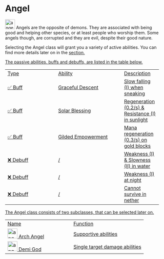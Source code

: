 # Angel

<img src="angel_icon.png" alt="angel_icon" width="32" style="inline" title="Angel Icon"/> Angels are the opposite of demons. They are associated with being good and helping other species, or at least people who worship them. Some angels though, are corrupted and they are evil, despite their good nature.

<chapter title="Active Abilities"/>

Selecting the Angel class will grant you a variety of active abilities. You can find more details later on in the <a href="Elements.md"/> section.

<chapter title="Passive Abilities"/>

The passive abilities, buffs and debuffs, are listed in the table below.

<table>
    <tr>
        <td width="150">Type</td>
        <td width="200">Ability</td>
        <td>Description</td>
    </tr>
    <tr>
        <td>✅ Buff</td>
        <td>Graceful Descent</td>
        <td>Slow falling (I) when sneaking</td>
    </tr>
    <tr>
        <td>✅ Buff</td>
        <td>Solar Blessing</td>
        <td>Regeneration (0.2/s) & Resistance (I) in sunlight</td>
    </tr>
    <tr>
        <td>✅ Buff</td>
        <td>Gilded Empowerment</td>
        <td>Mana regeneration (0.3/s) on gold blocks</td>
    </tr>
    <tr>
        <td>❌ Debuff</td>
        <td>/</td>
        <td>Weakness (I) & Slowness (II) in water</td>
    </tr>
    <tr>
        <td>❌ Debuff</td>
        <td>/</td>
        <td>Weakness (I) at night</td>
    </tr>
    <tr>
        <td>❌ Debuff</td>
        <td>/</td>
        <td>Cannot survive in nether</td>
    </tr>
</table>

<chapter title="Subclasses"/>

The Angel class consists of two subclasses, that can be selected later on.

<table>
    <tr>
        <td width="200">Name</td>
        <td>Function</td>
    </tr>
    <tr>
        <td><img src="angel_icon.png" alt="angel_icon" width="32" style="inline" title="Angel Icon"/> Arch Angel</td>
        <td>Supportive abilities</td>
    </tr>
    <tr>
        <td><img src="angel_icon.png" alt="angel_icon" width="32" style="inline" title="Angel Icon"/> Demi God</td>
        <td>Single target damage abilities</td>
    </tr>
</table>